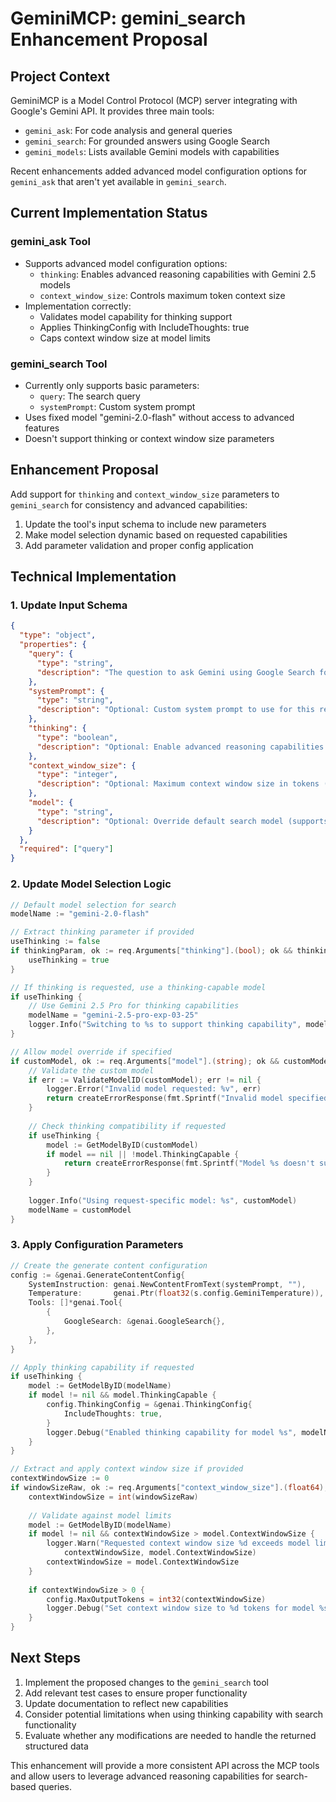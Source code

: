 # GeminiMCP: gemini_search Enhancement Proposal

## Project Context
GeminiMCP is a Model Control Protocol (MCP) server integrating with Google's Gemini API. It provides three main tools:
- `gemini_ask`: For code analysis and general queries
- `gemini_search`: For grounded answers using Google Search
- `gemini_models`: Lists available Gemini models with capabilities

Recent enhancements added advanced model configuration options for `gemini_ask` that aren't yet available in `gemini_search`.

## Current Implementation Status

### gemini_ask Tool
- Supports advanced model configuration options:
  - `thinking`: Enables advanced reasoning capabilities with Gemini 2.5 models
  - `context_window_size`: Controls maximum token context size
- Implementation correctly:
  - Validates model capability for thinking support
  - Applies ThinkingConfig with IncludeThoughts: true
  - Caps context window size at model limits

### gemini_search Tool
- Currently only supports basic parameters:
  - `query`: The search query
  - `systemPrompt`: Custom system prompt
- Uses fixed model "gemini-2.0-flash" without access to advanced features
- Doesn't support thinking or context window size parameters

## Enhancement Proposal

Add support for `thinking` and `context_window_size` parameters to `gemini_search` for consistency and advanced capabilities:

1. Update the tool's input schema to include new parameters
2. Make model selection dynamic based on requested capabilities
3. Add parameter validation and proper config application

## Technical Implementation

### 1. Update Input Schema
```json
{
  "type": "object",
  "properties": {
    "query": {
      "type": "string",
      "description": "The question to ask Gemini using Google Search for grounding"
    },
    "systemPrompt": {
      "type": "string",
      "description": "Optional: Custom system prompt to use for this request"
    },
    "thinking": {
      "type": "boolean",
      "description": "Optional: Enable advanced reasoning capabilities (requires thinking-capable models)"
    },
    "context_window_size": {
      "type": "integer",
      "description": "Optional: Maximum context window size in tokens (model-specific limits apply)"
    },
    "model": {
      "type": "string",
      "description": "Optional: Override default search model (supports thinking-capable models)"
    }
  },
  "required": ["query"]
}
```

### 2. Update Model Selection Logic
```go
// Default model selection for search
modelName := "gemini-2.0-flash"

// Extract thinking parameter if provided
useThinking := false
if thinkingParam, ok := req.Arguments["thinking"].(bool); ok && thinkingParam {
    useThinking = true
}

// If thinking is requested, use a thinking-capable model
if useThinking {
    // Use Gemini 2.5 Pro for thinking capabilities
    modelName = "gemini-2.5-pro-exp-03-25"
    logger.Info("Switching to %s to support thinking capability", modelName)
}

// Allow model override if specified
if customModel, ok := req.Arguments["model"].(string); ok && customModel != "" {
    // Validate the custom model
    if err := ValidateModelID(customModel); err != nil {
        logger.Error("Invalid model requested: %v", err)
        return createErrorResponse(fmt.Sprintf("Invalid model specified: %v", err)), nil
    }
    
    // Check thinking compatibility if requested
    if useThinking {
        model := GetModelByID(customModel)
        if model == nil || !model.ThinkingCapable {
            return createErrorResponse(fmt.Sprintf("Model %s doesn't support thinking capability", customModel)), nil
        }
    }
    
    logger.Info("Using request-specific model: %s", customModel)
    modelName = customModel
}
```

### 3. Apply Configuration Parameters
```go
// Create the generate content configuration
config := &genai.GenerateContentConfig{
    SystemInstruction: genai.NewContentFromText(systemPrompt, ""),
    Temperature:       genai.Ptr(float32(s.config.GeminiTemperature)),
    Tools: []*genai.Tool{
        {
            GoogleSearch: &genai.GoogleSearch{},
        },
    },
}

// Apply thinking capability if requested
if useThinking {
    model := GetModelByID(modelName)
    if model != nil && model.ThinkingCapable {
        config.ThinkingConfig = &genai.ThinkingConfig{
            IncludeThoughts: true,
        }
        logger.Debug("Enabled thinking capability for model %s", modelName)
    }
}

// Extract and apply context window size if provided
contextWindowSize := 0
if windowSizeRaw, ok := req.Arguments["context_window_size"].(float64); ok {
    contextWindowSize = int(windowSizeRaw)
    
    // Validate against model limits
    model := GetModelByID(modelName)
    if model != nil && contextWindowSize > model.ContextWindowSize {
        logger.Warn("Requested context window size %d exceeds model limit of %d tokens, capping at model limit",
            contextWindowSize, model.ContextWindowSize)
        contextWindowSize = model.ContextWindowSize
    }
    
    if contextWindowSize > 0 {
        config.MaxOutputTokens = int32(contextWindowSize)
        logger.Debug("Set context window size to %d tokens for model %s", contextWindowSize, modelName)
    }
}
```

## Next Steps

1. Implement the proposed changes to the `gemini_search` tool
2. Add relevant test cases to ensure proper functionality
3. Update documentation to reflect new capabilities
4. Consider potential limitations when using thinking capability with search functionality
5. Evaluate whether any modifications are needed to handle the returned structured data

This enhancement will provide a more consistent API across the MCP tools and allow users to leverage advanced reasoning capabilities for search-based queries.
